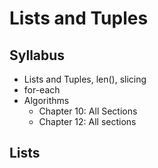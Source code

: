 # Lists and Tuples

## Syllabus

  * Lists and Tuples, len(), slicing
  * for-each
  * Algorithms
    - Chapter 10: All Sections
    - Chapter 12: All sections
    
## Lists
 